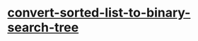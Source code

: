 # [convert-sorted-list-to-binary-search-tree](https://leetcode-cn.com/problems/convert-sorted-list-to-binary-search-tree)
